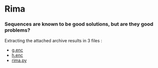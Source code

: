 # Rima
### Sequences are known to be good solutions, but are they good problems?

Extracting the attached archive results in 3 files :
* [g.enc](./g.enc)
* [h.enc](./h.enc)
* [rima.py](./rima.py)